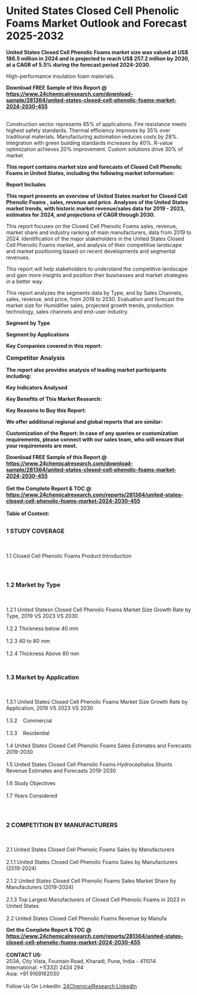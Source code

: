 <h1>United States Closed Cell Phenolic Foams Market Outlook and Forecast 2025-2032</h1><p><strong>United States Closed Cell Phenolic Foams market size was valued at US$ 186.5 million in 2024 and is projected to reach US$ 257.2 million by 2030, at a CAGR of 5.5% during the forecast period 2024-2030.</strong></p><p>
</p><p>High-performance insulation foam materials.</p><div><b>Download FREE Sample of this Report @ 
            <a href="https://www.24chemicalresearch.com/download-sample/281364/united-states-closed-cell-phenolic-foams-market-2024-2030-455">
            https://www.24chemicalresearch.com/download-sample/281364/united-states-closed-cell-phenolic-foams-market-2024-2030-455</a></b></div><br><p>
</p><p>Construction sector represents 65% of applications. Fire resistance meets highest safety standards. Thermal efficiency improves by 35% over traditional materials. Manufacturing automation reduces costs by 28%. Integration with green building standards increases by 40%. R-value optimization achieves 20% improvement. Custom solutions drive 30% of market.</p><p>
</p><p><strong>This report contains market size and forecasts of Closed Cell Phenolic Foams in United States, including the following market information:</strong></p><p>
</p><p>
</p><p><strong>Report Includes</strong></p><p>
</p><p><strong>This report presents an overview of United States market for Closed Cell Phenolic Foams , sales, revenue and price. Analyses of the United States market trends, with historic market revenue/sales data for 2019 - 2023, estimates for 2024, and projections of CAGR through 2030.</strong></p><p>
</p><p>This report focuses on the Closed Cell Phenolic Foams sales, revenue, market share and industry ranking of main manufacturers, data from 2019 to 2024. Identification of the major stakeholders in the United States Closed Cell Phenolic Foams market, and analysis of their competitive landscape and market positioning based on recent developments and segmental revenues.</p><p>
</p><p>This report will help stakeholders to understand the competitive landscape and gain more insights and position their businesses and market strategies in a better way.</p><p>
</p><p>This report analyzes the segments data by Type, and by Sales Channels, sales, revenue, and price, from 2019 to 2030. Evaluation and forecast the market size for Humidifier sales, projected growth trends, production technology, sales channels and end-user industry.</p><p>
<strong>Segment by Type</strong></p><p>
</p><p>
<strong>Segment by Applications</strong></p><p>
</p><p>
</p><p><strong>Key Companies covered in this report:</strong></p><p>
</p><p>
</p><p><strong style="font-size:16px">Competitor Analysis</strong></p><p>
</p><p><strong>The report also provides analysis of leading market participants including:</strong></p><p>
</p><p>
</p><p><strong>Key Indicators Analysed</strong></p><p>
</p><p>
</p><p><strong>Key Benefits of This Market Research:</strong></p><p>
</p><p>
</p><p><strong>Key Reasons to Buy this Report:</strong></p><p>
</p><p>
</p><p><strong>We offer additional regional and global reports that are similar:</strong></p><p>
</p><p>
</p><p><strong>Customization of the Report: In case of any queries or customization requirements, please connect with our sales team, who will ensure that your requirements are meet.</strong></p><div><b>Download FREE Sample of this Report @ 
            <a href="https://www.24chemicalresearch.com/download-sample/281364/united-states-closed-cell-phenolic-foams-market-2024-2030-455">
            https://www.24chemicalresearch.com/download-sample/281364/united-states-closed-cell-phenolic-foams-market-2024-2030-455</a></b></div><br><div><b>Get the Complete Report & TOC @ 
            <a href="https://www.24chemicalresearch.com/reports/281364/united-states-closed-cell-phenolic-foams-market-2024-2030-455">
            https://www.24chemicalresearch.com/reports/281364/united-states-closed-cell-phenolic-foams-market-2024-2030-455</a></b></div><br>
            <b>Table of Content:</b><p><h2><span style="font-size:16px"><strong>1 STUDY COVERAGE</strong></span></h2><br />
<p>1.1 Closed Cell Phenolic Foams Product Introduction</p><br />
<h2><span style="font-size:16px"><strong>1.2 Market by Type</strong></span></h2><br />
<p>1.2.1 United Statesn Closed Cell Phenolic Foams Market Size Growth Rate by Type, 2019 VS 2023 VS 2030<br /><br />
1.2.2 Thickness below 40 mm&nbsp;&nbsp; &nbsp;<br /><br />
1.2.3 40 to 80 mm<br /><br />
1.2.4 Thickness Above 80 mm<br /><br />
<h2><span style="font-size:16px"><strong>1.3 Market by Application</strong></span></h2><br />
<p>1.3.1 United States Closed Cell Phenolic Foams Market Size Growth Rate by Application, 2019 VS 2023 VS 2030<br /><br />
1.3.2&nbsp;&nbsp; &nbsp;Commercial<br /><br />
1.3.3&nbsp;&nbsp; &nbsp;Residential<br /><br />
1.4 United States Closed Cell Phenolic Foams Sales Estimates and Forecasts 2019-2030<br /><br />
1.5 United States Closed Cell Phenolic Foams Hydrocephalus Shunts Revenue Estimates and Forecasts 2019-2030<br /><br />
1.6 Study Objectives<br /><br />
1.7 Years Considered</p><br />
<h2><span style="font-size:16px"><strong>2 COMPETITION BY MANUFACTURERS</strong></span></h2><br />
<p>2.1 United States Closed Cell Phenolic Foams Sales by Manufacturers<br /><br />
2.1.1 United States Closed Cell Phenolic Foams Sales by Manufacturers (2019-2024)<br /><br />
2.1.2 United States Closed Cell Phenolic Foams Sales Market Share by Manufacturers (2019-2024)<br /><br />
2.1.3 Top Largest Manufacturers of Closed Cell Phenolic Foams in 2023 in United States<br /><br />
2.2 United States Closed Cell Phenolic Foams Revenue by Manufa</p><div><b>Get the Complete Report & TOC @ 
            <a href="https://www.24chemicalresearch.com/reports/281364/united-states-closed-cell-phenolic-foams-market-2024-2030-455">
            https://www.24chemicalresearch.com/reports/281364/united-states-closed-cell-phenolic-foams-market-2024-2030-455</a></b></div><br><b>CONTACT US:</b><br>
            203A, City Vista, Fountain Road, Kharadi, Pune, India - 411014<br>
            International: +1(332) 2424 294<br>
            Asia: +91 9169162030 <br><br>
            Follow Us On LinkedIn: <a href="https://www.linkedin.com/company/24chemicalresearch/">24ChemicalResearch LinkedIn</a>